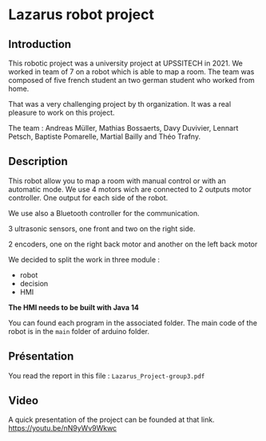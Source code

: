 # Lazarus robot project

## Introduction

This robotic project was a university project at UPSSITECH in 2021.
We worked in team of 7 on a robot which is able to map a room.
The team was composed of five french student an two german student who worked from home.

That was a very challenging project by th organization. It was a real pleasure to work on this project.

The team : Andreas Müller, Mathias Bossaerts, Davy Duvivier, Lennart Petsch, Baptiste Pomarelle, Martial Bailly and Théo Trafny.

## Description
This robot allow you to map a room with manual control or with an automatic mode.
We use 4 motors wich are connected to 2 outputs motor controller.
One output for each side of the robot.

We use also a Bluetooth controller for the communication.
 
3 ultrasonic sensors, one front and two on the right side.

2 encoders, one on the right back motor and another on the left back motor


We decided to split the work in three module :

- robot
- decision
- HMI

**The HMI needs to be built with Java 14**

You can found each program in the associated folder.
The main code of the robot is in the `main` folder of arduino folder.

## Présentation

You read the report in this file : `Lazarus_Project-group3.pdf`

## Video
A quick presentation of the project can be founded at that link.
https://youtu.be/nN9yWv9Wkwc
